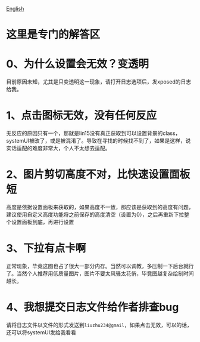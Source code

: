 
[English]()

# 这里是专门的解答区

# 0、为什么设置会无效？变透明

目前原因未知，尤其是只变透明这一现象，请打开日志选项后，发xposed的日志给我。

# 1、点击图标无效，没有任何反应

无反应的原因只有一个，那就是lin15没有真正获取到可以设置背景的class，systemUI被改了，或是被混淆了。导致在寻找的时候找不到了，如果是这样，说实话适配的难度非常大，个人不太想去适配。

# 2、图片剪切高度不对，比快速设置面板短

高度是依据设置面板来获取的，如果高度不一致，那应该是获取到的高度有问题，建议使用自定义高度功能将之前保存的高度清空（设置为0），之后再重新下拉整个设置面板到底，再进行设置

# 3、下拉有点卡啊

正常现象，毕竟这图也占了很大一部分内存。当然可以调教，多压制一下后台就行了。当然个人推荐用低质量图片，图片不要太风骚太花俏，毕竟图越复杂绘制时间越长。

# 4、我想提交日志文件给作者排查bug

请将日志文件以文件的形式发送到```liuzhu234@gmail```，如果点击无效，可以的话，还可以将systemUI发给我看看